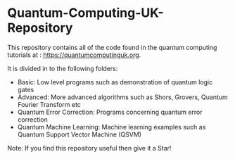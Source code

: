 # Quantum-Computing-UK-Repository

This repository contains all of the code found in the quantum computing tutorials at : https://quantumcomputinguk.org. 

It is divided in to the following folders: 

- Basic: Low level programs such as demonstration of quantum logic gates
- Advanced: More advanced algorithms such as Shors, Grovers, Quantum Fourier Transform etc
- Quantum Error Correction: Programs concerning quantum error correction
- Quantum Machine Learning: Machine learning examples such as Quantum Support Vector Machine (QSVM)

Note: If you find this repository useful then give it a Star! 
